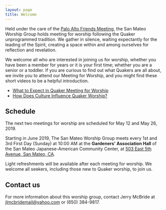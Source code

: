 ```yaml
---
layout: page
title: Welcome
---
```


Held under the care of the [Palo Alto Friends Meeting](http://www.pafm.org), the San Mateo Worship Group holds meeting for worship following the Quaker  unprogrammed tradition. We gather in silence, waiting expectantly for the leading of the Spirit, creating a space within and among ourselves for reflection and revelation.

We welcome all who are interested in joining us for worship, whether you have been a member for years or it is your first time; whether you are a senior or a toddler. If you are curious to find out what Quakers are all about, we invite you to attend our Meeting for Worship, and you might find these short videos to be a helpful introduction.

* [What to Expect in Quaker Meeting for Worship](https://youtu.be/hxjH4sa2RFI)
* [How Does Culture Influence Quaker Worship?](https://youtu.be/F1cQX0Nvd9Q)

## Schedule

The next two meetings for worship are scheduled for May 12 and May 26, 2019. 

Starting in June 2019, The San Mateo Worship Group meets every 1st and 3rd First Day (Sunday) at 10:00 AM at the **Gardeners' Association Hall** of the San Mateo Japanese-American Community Center, at [503 East 5th Avenue, San Mateo, CA](https://goo.gl/maps/dUF4DYRoydx).

Light refreshments will be available after each meeting for worship. We welcome all seekers, including those new to Quaker worship, to join us.

## Contact us

For more information about this worship group, contact Jerry McBride at [jlmcbridemail@yahoo.com](mailto:jlmcbridemail@yahoo.com) or (650) 384-9817.
